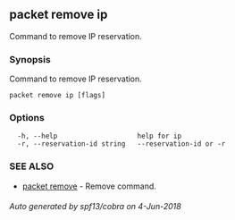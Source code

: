 ## packet remove ip

Command to remove IP reservation.

### Synopsis

Command to remove IP reservation.

```
packet remove ip [flags]
```

### Options

```
  -h, --help                    help for ip
  -r, --reservation-id string   --reservation-id or -r
```

### SEE ALSO

* [packet remove](packet_remove.md)	 - Remove command.

###### Auto generated by spf13/cobra on 4-Jun-2018
